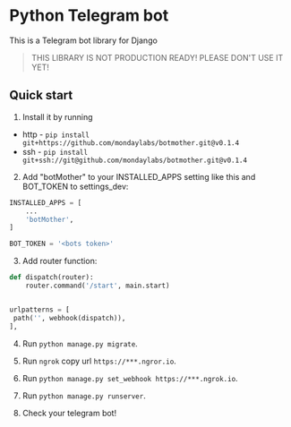 # Python Telegram bot


This is a Telegram bot library for Django


> THIS LIBRARY IS NOT PRODUCTION READY! PLEASE DON'T USE IT YET!

Quick start
-----------

1. Install it by running
 * http - `pip install git+https://github.com/mondaylabs/botmother.git@v0.1.4`
 * ssh  - `pip install git+ssh://git@github.com/mondaylabs/botmother.git@v0.1.4`

2. Add "botMother" to your INSTALLED_APPS setting like this and BOT_TOKEN to settings_dev:  

```python
INSTALLED_APPS = [
    ...
    'botMother',
]

BOT_TOKEN = '<bots token>'
```

3. Add router function:  

```python
def dispatch(router):
    router.command('/start', main.start)


urlpatterns = [
 path('', webhook(dispatch)),
],
```

4. Run `python manage.py migrate`.

5. Run `ngrok` copy url `https://***.ngror.io`.

6. Run `python manage.py set_webhook https://***.ngrok.io`.

7. Run ``python manage.py runserver``.

8. Check your telegram bot!
